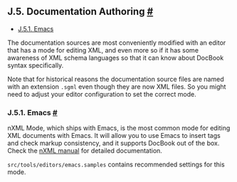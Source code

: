 ## J.5. Documentation Authoring [#](#DOCGUIDE-AUTHORING)

* [J.5.1. Emacs](docguide-authoring.html#DOCGUIDE-AUTHORING-EMACS)

The documentation sources are most conveniently modified with an editor that has a mode for editing XML, and even more so if it has some awareness of XML schema languages so that it can know about DocBook syntax specifically.

Note that for historical reasons the documentation source files are named with an extension `.sgml` even though they are now XML files. So you might need to adjust your editor configuration to set the correct mode.

### J.5.1. Emacs [#](#DOCGUIDE-AUTHORING-EMACS)

nXML Mode, which ships with Emacs, is the most common mode for editing XML documents with Emacs. It will allow you to use Emacs to insert tags and check markup consistency, and it supports DocBook out of the box. Check the [nXML manual](https://www.gnu.org/software/emacs/manual/html_mono/nxml-mode.html) for detailed documentation.

`src/tools/editors/emacs.samples` contains recommended settings for this mode.